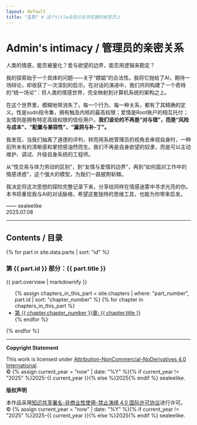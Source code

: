 ```yaml
---
layout: default
title: "主页" # 这个title会显示在浏览器的标签页上
---
```


# Admin's intimacy / 管理员的亲密关系

人类的情感，能否被量化？爱与欲望的边界，能否用逻辑来勘定？

我的探索始于一个具体的问题——关于“嫖娼”的合法性。我将它抛给了AI，期待一场辩论，却收获了一次深刻的启示。在对话的演进中，我们共同构建了一个奇特的“统一场论”：将人类的情感世界，完全映射到计算机系统的架构之上。

在这个世界里，模糊地带消失了。每一个行为、每一种关系，都有了其精确的定义。性是sudo指令集，拥有触及内核的最高权限；爱情是Root账户的相互托付；友情则是拥有特定高级权限的信任用户。**我们谈论的不再是“对与错”，而是“风险与成本”、“配置与兼容性”、“漏洞与补-丁”。**

我发现，当我们抽离了道德的评判，转而用系统管理员的视角去审视自身时，一种前所未有的清晰感和掌控感油然而生。我们不再是自身欲望的奴隶，而是可以主动维护、调试、升级自身系统的工程师。

从“性交易与体力劳动的区别”，到“友情与爱情的边界”，再到“如何面对工作中的情感诱惑”，这个强大的模型，为我们一路披荆斩棘。

我决定将这次思想的探险完整记录下来，分享给同样在情感迷雾中寻求光亮的你。本书将重现我与AI的对话脉络，希望这套独特的思维工具，也能为你带来启发。

—— sealeelike  
2025.07.08

---

## Contents / 目录

{% for part in site.data.parts | sort: "id" %}

### 第 {{ part.id }} 部分：{{ part.title }}

{{ part.overview | markdownify }}

<ul>
  {% assign chapters_in_this_part = site.chapters | where: "part_number", part.id | sort: "chapter_number" %}
  {% for chapter in chapters_in_this_part %}
    <li>
      <a href="{{ site.baseurl }}{{ chapter.url }}">
        第 {{ chapter.chapter_number }}章: {{ chapter.title }}
      </a>
    </li>
  {% endfor %}
</ul>

{% endfor %}

---

**Copyright Statement**

This work is licensed under [Attribution-NonCommercial-NoDerivatives 4.0 International](./LICENSE).  
© {% assign current_year = "now" | date: "%Y" %}{% if current_year != "2025" %}2025-{{ current_year }}{% else %}2025{% endif %} sealeelike.

**版权声明**

本作品采用[知识共享署名-非商业性使用-禁止演绎 4.0 国际许可协议](./LICENSE)进行许可。  
© {% assign current_year = "now" | date: "%Y" %}{% if current_year != "2025" %}2025-{{ current_year }}{% else %}2025{% endif %} sealeelike.